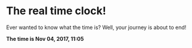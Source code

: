 # The real time clock!

Ever wanted to know what the time is? Well, your journey is about to end!

**The time is Nov 04, 2017, 11:05**